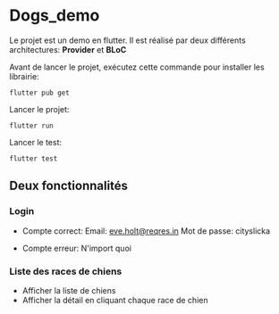 # Dogs_demo

Le projet est un demo en flutter. Il est réalisé par deux différents architectures: **Provider** et **BLoC**

 
Avant de lancer le projet, exécutez cette commande pour installer les librairie:
```
flutter pub get
```

Lancer le projet:
```
flutter run
```

Lancer le test:
```
flutter test
```

## Deux fonctionnalités

### Login

- Compte correct: Email: eve.holt@reqres.in Mot de passe: cityslicka

- Compte erreur: N'import quoi

### Liste des races de chiens

- Afficher la liste de chiens
- Afficher la détail en cliquant chaque race de chien



